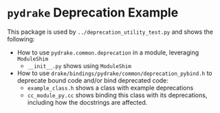 # `pydrake` Deprecation Example

This package is used by `../deprecation_utility_test.py` and shows the
following:

* How to use `pydrake.common.deprecation` in a module, leveraging `ModuleShim`
    * `__init__.py` shows using `ModuleShim`
* How to use `drake/bindings/pydrake/common/deprecation_pybind.h` to deprecate
bound code and/or bind deprecated code:
    * `example_class.h` shows a class with example deprecations
    * `cc_module_py.cc` shows binding this class with its deprecations,
    including how the docstrings are affected.
